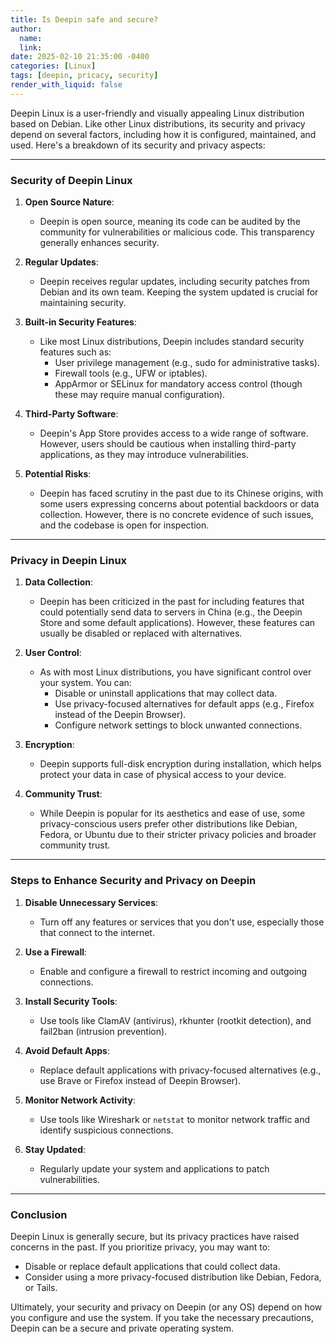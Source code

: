 ```yaml
---
title: Is Deepin safe and secure?
author:
  name: 
  link: 
date: 2025-02-10 21:35:00 -0400
categories: [Linux]
tags: [deepin, pricacy, security]
render_with_liquid: false
---
```


Deepin Linux is a user-friendly and visually appealing Linux distribution based on Debian. Like other Linux distributions, its security and privacy depend on several factors, including how it is configured, maintained, and used. Here's a breakdown of its security and privacy aspects:

---

### **Security of Deepin Linux**
1. **Open Source Nature**:
   - Deepin is open source, meaning its code can be audited by the community for vulnerabilities or malicious code. This transparency generally enhances security.

2. **Regular Updates**:
   - Deepin receives regular updates, including security patches from Debian and its own team. Keeping the system updated is crucial for maintaining security.

3. **Built-in Security Features**:
   - Like most Linux distributions, Deepin includes standard security features such as:
     - User privilege management (e.g., sudo for administrative tasks).
     - Firewall tools (e.g., UFW or iptables).
     - AppArmor or SELinux for mandatory access control (though these may require manual configuration).

4. **Third-Party Software**:
   - Deepin's App Store provides access to a wide range of software. However, users should be cautious when installing third-party applications, as they may introduce vulnerabilities.

5. **Potential Risks**:
   - Deepin has faced scrutiny in the past due to its Chinese origins, with some users expressing concerns about potential backdoors or data collection. However, there is no concrete evidence of such issues, and the codebase is open for inspection.

---

### **Privacy in Deepin Linux**
1. **Data Collection**:
   - Deepin has been criticized in the past for including features that could potentially send data to servers in China (e.g., the Deepin Store and some default applications). However, these features can usually be disabled or replaced with alternatives.

2. **User Control**:
   - As with most Linux distributions, you have significant control over your system. You can:
     - Disable or uninstall applications that may collect data.
     - Use privacy-focused alternatives for default apps (e.g., Firefox instead of the Deepin Browser).
     - Configure network settings to block unwanted connections.

3. **Encryption**:
   - Deepin supports full-disk encryption during installation, which helps protect your data in case of physical access to your device.

4. **Community Trust**:
   - While Deepin is popular for its aesthetics and ease of use, some privacy-conscious users prefer other distributions like Debian, Fedora, or Ubuntu due to their stricter privacy policies and broader community trust.

---

### **Steps to Enhance Security and Privacy on Deepin**
1. **Disable Unnecessary Services**:
   - Turn off any features or services that you don't use, especially those that connect to the internet.

2. **Use a Firewall**:
   - Enable and configure a firewall to restrict incoming and outgoing connections.

3. **Install Security Tools**:
   - Use tools like ClamAV (antivirus), rkhunter (rootkit detection), and fail2ban (intrusion prevention).

4. **Avoid Default Apps**:
   - Replace default applications with privacy-focused alternatives (e.g., use Brave or Firefox instead of Deepin Browser).

5. **Monitor Network Activity**:
   - Use tools like Wireshark or `netstat` to monitor network traffic and identify suspicious connections.

6. **Stay Updated**:
   - Regularly update your system and applications to patch vulnerabilities.

---

### **Conclusion**
Deepin Linux is generally secure, but its privacy practices have raised concerns in the past. If you prioritize privacy, you may want to:
- Disable or replace default applications that could collect data.
- Consider using a more privacy-focused distribution like Debian, Fedora, or Tails.

Ultimately, your security and privacy on Deepin (or any OS) depend on how you configure and use the system. If you take the necessary precautions, Deepin can be a secure and private operating system.



